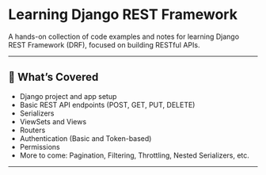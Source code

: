 # Learning Django REST Framework

A hands-on collection of code examples and notes for learning Django REST Framework (DRF), focused on building RESTful APIs.

---

## 🚀 What’s Covered

-  Django project and app setup
-  Basic REST API endpoints (POST, GET, PUT, DELETE)
-  Serializers
-  ViewSets and Views
-  Routers
-  Authentication (Basic and Token-based)
-  Permissions
-  More to come: Pagination, Filtering, Throttling, Nested Serializers, etc.

---



